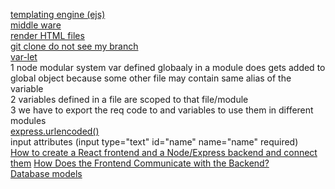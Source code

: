 [templating engine (ejs)](https://www.tutorialsteacher.com/nodejs/template-engines-for-nodejs)  
[middle ware](https://www.youtube.com/watch?v=_GJKAs7A0_4)  
[render HTML files](https://codeforgeek.com/render-html-file-expressjs/)  
[git clone do not see my branch](https://stackoverflow.com/questions/3999541/after-git-clone-from-github-i-do-not-see-my-branch)  
[var-let](https://www.youtube.com/watch?v=XgSjoHgy3Rk)  
1 node modular system var defined globaaly in a module does gets added to global object because some other file may contain same alias of the variable  
2 variables defined in a file are scoped to that file/module  
3 we have to export the req code to and variables to use them in different modules  
[express.urlencoded()](https://stackoverflow.com/questions/23259168/what-are-express-json-and-express-urlencoded/51844327)  
input attributes (input type="text" id="name" name="name" required)  
[How to create a React frontend and a Node/Express backend and connect them](https://www.freecodecamp.org/news/create-a-react-frontend-a-node-express-backend-and-connect-them-together-c5798926047c/)
[How Does the Frontend Communicate with the Backend?](https://vsupalov.com/how-backend-and-frontend-communicate/#:~:text=Backend%20code%20is%20built%20to,interpreted%20while%20rendering%20a%20page.)  
[Database models](https://www.lucidchart.com/pages/database-diagram/database-models)